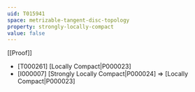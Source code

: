 ```yaml
---
uid: T015941
space: metrizable-tangent-disc-topology
property: strongly-locally-compact
value: false
---
```

[[Proof]]

* [T000261] [Locally Compact|P000023]
* [I000007] [Strongly Locally Compact|P000024] => [Locally Compact|P000023]

